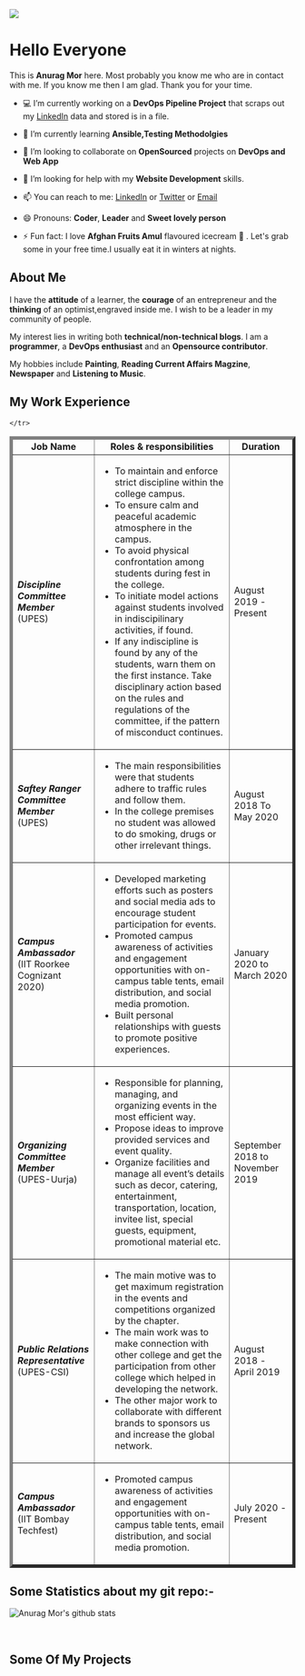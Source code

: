 ![](https://github.com/AMorr1/AMorr1/blob/master/Cover%20Pics.png)
# Hello Everyone 
This is **Anurag Mor** here. Most probably you know me who are in contact with me. If you know me then I am glad. Thank you for your time.

- 💻 I’m currently working on a **DevOps Pipeline Project** that scraps out my <a href="https://www.linkedin.com/in/anurag-mor-355729155/">LinkedIn</a> data and stored is in a file.

- 📖 I’m currently learning **Ansible,Testing Methodolgies**

- 👯 I’m looking to collaborate on **OpenSourced** projects on **DevOps and Web App**

- 🤔 I’m looking for help with my **Website Development** skills.

- 📫 You can reach to me: <a href="https://www.linkedin.com/in/anurag-mor-355729155/">LinkedIn</a> or <a href="https://twitter.com/AnuragMor2">Twitter</a>  or <a href="mailto:anumor23456789@gmail.com">Email</a>

- 😄 Pronouns: **Coder**, **Leader** and **Sweet lovely person**

- ⚡ Fun fact: I love **Afghan Fruits Amul** flavoured icecream 🍨 . Let's grab some in your free time.I usually eat it in winters at nights.


## About Me

I have the **attitude** of a learner, the **courage** of an entrepreneur and the **thinking** of an optimist,engraved inside me. I wish to be a leader in my community of people.

My interest lies in writing both **technical/non-technical blogs**. I am a **programmer**, a **DevOps enthusiast** and an **Opensource contributor**. 

My hobbies include **Painting**, **Reading Current Affairs Magzine**, **Newspaper** and **Listening to Music**.

## My Work Experience

<table border='5'>
  <thead>
    <tr>
      <td>
        <center><strong>Job Name</strong></center>
      </td>
      <td>
        <center><strong>Roles & responsibilities </strong></center>
      </td>
      <td>
        <center><strong>Duration</strong></center>
      </td>
    </tr>
  </thead>
  <tbody>
    <tr>
      <td>
        <em><b>Discipline Committee Member</b></em><br />
        (UPES)
      </td>
      <td>
        <ul>
          <li>	To maintain and enforce strict discipline within the college campus.</li>
<li>To ensure calm and peaceful academic atmosphere in the campus. </li>
<li>To avoid physical confrontation among students during fest in the college.</li>
<li>To initiate model actions against students involved in indiscipilinary activities, if found.</li>
<li>If any indiscipline is found by any of the students, warn them on the first instance. Take disciplinary action based on the rules and regulations of the committee, if the pattern of misconduct continues.</li>
        </ul>
      </td>
      <td>
        August 2019 - Present
      </td>
    </tr>
    <tr>
      <td>
        <em><b>Saftey Ranger Committee Member</b></em><br />
        (UPES)
      </td>
      <td>
        <ul>
          <li>The main responsibilities were that students adhere to traffic rules and follow them.</li>
          <li>In the college premises no student was allowed to do smoking, drugs or other irrelevant things.</li>
        </ul>
      </td>
      <td>
        August 2018 To May 2020
      </td>
    </tr>
    <tr>
      <td>
        <em><b>Campus Ambassador</b></em><br />
        (IIT Roorkee Cognizant 2020)
      </td>
      <td>
        <ul>
          <li>Developed marketing efforts such as posters and social media ads to encourage student participation for events.</li>
<li>Promoted campus awareness of activities and engagement opportunities with on-campus table tents, email distribution, and social media promotion.</li>
<li>Built personal relationships with guests to promote positive experiences.</li>
        </ul>
      </td>
      <td>
        January 2020 to March 2020
      </td>
    </tr>
    <tr>
      <td>
        <em><b>Organizing Committee Member</b></em><br />
        (UPES-Uurja)
      </td>
      <td>
        <ul>
          <li>Responsible for planning, managing, and organizing events in the most efficient way.</li>
<li> Propose ideas to improve provided services and event quality.</li>
<li>Organize facilities and manage all event’s details such as decor, catering, entertainment, transportation, location, invitee list, special guests, equipment, promotional material etc.</li>
        </ul>
      </td>
      <td>
        September 2018 to November 2019
      </td>
    </tr>
    <tr>
      <td>
        <em><b>Public Relations Representative</b></em><br />
        (UPES-CSI)
      </td>
      <td>
        <ul>
          <li>The main motive was to get maximum registration in the events and competitions organized by the chapter.</li>
<li>The main work was to make connection with other college and get the participation from other college which helped in developing the network.</li>
<li>The other major work to collaborate with different brands to sponsors us and increase the global network.</li>
        </ul>
      </td>
      <td>
        August 2018 - April 2019
      </td>
    </tr>
    <tr>
      <td>
        <em><b>Campus Ambassador</b></em></em><br />
        (IIT Bombay Techfest)
      </td>
      <td>
        <ul>
          <li>Promoted campus awareness of activities and engagement opportunities with on-campus table tents, email distribution, and social media promotion. </li>
        </ul>
      </td>
      <td>
        July 2020 - Present
      </td>
    </tr>
    <tr>
      
    </tr>
  </tbody>
</table>

## Some Statistics about my git repo:-


![Anurag Mor's github stats](https://github-readme-stats.vercel.app/api?username=Abhijit2505&show_icons=true&line_height=30)<br>

<a href="https://sourcerer.io/amorr1"><img src="https://img.shields.io/badge/C++-215%20commits-blue.svg" alt=""></a>
<a href="https://sourcerer.io/amorr1"><img src="https://img.shields.io/badge/C-58%20commits-brown.svg" alt=""></a>
<a href="https://sourcerer.io/amorr1"><img src="https://img.shields.io/badge/Python-192%20commits-orange.svg" alt=""></a>
<a href="https://sourcerer.io/amorr1"><img src="https://img.shields.io/badge/HTML-86%20commits-green.svg" alt=""></a>
<a href="https://sourcerer.io/amorr1"><img src="https://img.shields.io/badge/Dart-32%20commits-red.svg" alt=""></a>
<a href="https://sourcerer.io/amorr1"><img src="https://img.shields.io/badge/CSS-78%20commits-purple.svg" alt=""></a>


## Some Of My Projects

<a href="https://github.com/AMorr1/Agribuzz">
</a>
<a href="https://github.com/AMorr1/Capstone">
</a>
&nbsp;&nbsp;&nbsp;&nbsp;&nbsp;&nbsp;&nbsp;&nbsp;&nbsp;&nbsp;&nbsp;&nbsp;&nbsp;&nbsp;
&nbsp;&nbsp;&nbsp;&nbsp;&nbsp;&nbsp;&nbsp;&nbsp;&nbsp;&nbsp;&nbsp;&nbsp;&nbsp;&nbsp;
&nbsp;&nbsp;&nbsp;&nbsp;&nbsp;&nbsp;&nbsp;&nbsp;&nbsp;&nbsp;&nbsp;&nbsp;&nbsp;&nbsp;
&nbsp;&nbsp;&nbsp;&nbsp;&nbsp;&nbsp;&nbsp;&nbsp;&nbsp;&nbsp;&nbsp;&nbsp;&nbsp;&nbsp;
&nbsp;&nbsp;&nbsp;&nbsp;&nbsp;&nbsp;&nbsp;&nbsp;&nbsp;&nbsp;&nbsp;&nbsp;&nbsp;&nbsp;
&nbsp;&nbsp;&nbsp;&nbsp;&nbsp;&nbsp;&nbsp;&nbsp;&nbsp;&nbsp;&nbsp;&nbsp;&nbsp;&nbsp;
&nbsp;&nbsp;&nbsp;&nbsp;&nbsp;&nbsp;&nbsp;&nbsp;&nbsp;&nbsp;&nbsp;&nbsp;&nbsp;&nbsp;

